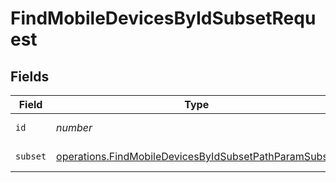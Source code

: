 # FindMobileDevicesByIdSubsetRequest


## Fields

| Field                                                                                                                          | Type                                                                                                                           | Required                                                                                                                       | Description                                                                                                                    |
| ------------------------------------------------------------------------------------------------------------------------------ | ------------------------------------------------------------------------------------------------------------------------------ | ------------------------------------------------------------------------------------------------------------------------------ | ------------------------------------------------------------------------------------------------------------------------------ |
| `id`                                                                                                                           | *number*                                                                                                                       | :heavy_check_mark:                                                                                                             | ID to filter by                                                                                                                |
| `subset`                                                                                                                       | [operations.FindMobileDevicesByIdSubsetPathParamSubset](../../models/operations/findmobiledevicesbyidsubsetpathparamsubset.md) | :heavy_check_mark:                                                                                                             | Subset to filter by                                                                                                            |